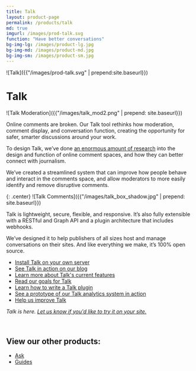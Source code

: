 ```yaml
---
title: Talk
layout: product-page
permalink: /products/talk
md: true
imgurl: /images/prod-talk.svg
function: "Have better conversations"
bg-img-lg: /images/product-lg.jpg
bg-img-md: /images/product-md.jpg
bg-img-sm: /images/product-sm.jpg
---
```


![Talk]({{"/images/prod-talk.svg" | prepend:site.baseurl}})

# Talk 

![Talk Moderation]({{"/images/talk_mod2.png" | prepend: site.baseurl}})

Online comments are broken. Our Talk tool rethinks how moderation, comment display, and conversation function, creating the opportunity for safer, smarter discussions around your work.

To design Talk, we’ve done [an enormous amount of research](https://coralproject.net/research.html) into the design and function of online comment spaces, and how they can better connect with journalism. 

We’ve created a streamlined system that can improve how people behave and interact in the comments space, and allow moderators to more easily identify and remove disruptive comments.

{: .center}
![Talk Comments]({{"/images/talk_box_shadow.jpg" | prepend: site.baseurl}})

Talk is lightweight, secure, flexible, and responsive. It’s also fully extensible with a RESTful and Graph API and a plugin architecture that includes webhooks. 

We’ve designed it to help publishers of all sizes host and manage conversations on their sites. And like everything we make, it’s 100% open source.

* [Install Talk on your own server](https://github.com/coralproject/talk/blob/master/INSTALL.md)
* [See Talk in action on our blog](https://blog.coralproject.net/the-empty-box/)
* [Learn more about Talk's current features](https://blog.coralproject.net/talk-features/)
* [Read our goals for Talk](https://blog.coralproject.net/our-goals-for-talk/)
* [Learn how to write a Talk plugin](https://github.com/coralproject/talk/blob/master/PLUGINS.md)
* [See a prototype of our Talk analytics system in action](https://youtu.be/pP7Rr12j4QY?t=21m30s)
* [Help us improve Talk](/contribute.html#help-us-improve-talk)

*Talk is here. [Let us know if you'd like to try it on your site.](https://coralproject.net/contact.html)*

&nbsp; 
&nbsp; 


## View our other products:
* [Ask](/products/ask.html)
* [Guides](/products/guides.html)
